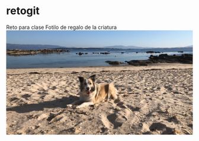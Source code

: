 # retogit
Reto para clase
Fotilo de regalo de la criatura
![Imagen de portada](IMG-20240420-WA0000.jpg)
